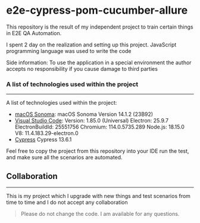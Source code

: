 # e2e-cypress-pom-cucumber-allure

This repository is the result of my independent project to train certain things in E2E QA Automation.

I spent 2 day on the realization and setting up this project. JavaScript programming language was used to write the code

Side information: To use the application in a special environment the author accepts no responsibility if you cause damage to third parties

### A list of technologies used within the project
***
A list of technologies used within the project:
* [macOS Sonoma](https://support.apple.com/en-us/HT214032): macOS Sonoma Version 14.1.2 (23B92)
* [Visual Studio Code](https://code.visualstudio.com/): Version: 1.85.0 (Universal) Electron: 25.9.7 ElectronBuildId: 25551756 Chromium: 114.0.5735.289 Node.js: 18.15.0 V8: 11.4.183.29-electron.0
* [Cypress](https://www.cypress.io/) Cypress 13.6.1

Feel free to copy the project from this repository into your IDE run the test, and make sure all the scenarios are automated.

## Collaboration
***
This is my project which I upgrade with new things and test scenarios from time to time and I do not accept any collaboration
> Please do not change the code. 
> I am available for any questions.